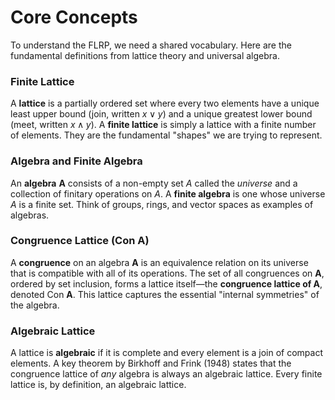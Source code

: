 # Core Concepts

To understand the FLRP, we need a shared vocabulary. Here are the fundamental definitions from lattice theory and universal algebra.

### Finite Lattice
A **lattice** is a partially ordered set where every two elements have a unique least upper bound (join, written $x \lor y$) and a unique greatest lower bound (meet, written $x \land y$). A **finite lattice** is simply a lattice with a finite number of elements. They are the fundamental "shapes" we are trying to represent.

### Algebra and Finite Algebra
An **algebra** $\mathbf{A}$ consists of a non-empty set $A$ called the *universe* and a collection of finitary operations on $A$. A **finite algebra** is one whose universe $A$ is a finite set. Think of groups, rings, and vector spaces as examples of algebras.

### Congruence Lattice ($\text{Con } \mathbf{A}$)
A **congruence** on an algebra $\mathbf{A}$ is an equivalence relation on its universe that is compatible with all of its operations. The set of all congruences on $\mathbf{A}$, ordered by set inclusion, forms a lattice itself—the **congruence lattice of $\mathbf{A}$**, denoted $\text{Con } \mathbf{A}$. This lattice captures the essential "internal symmetries" of the algebra.

### Algebraic Lattice
A lattice is **algebraic** if it is complete and every element is a join of compact elements. A key theorem by Birkhoff and Frink (1948) states that the congruence lattice of *any* algebra is always an algebraic lattice. Every finite lattice is, by definition, an algebraic lattice.


